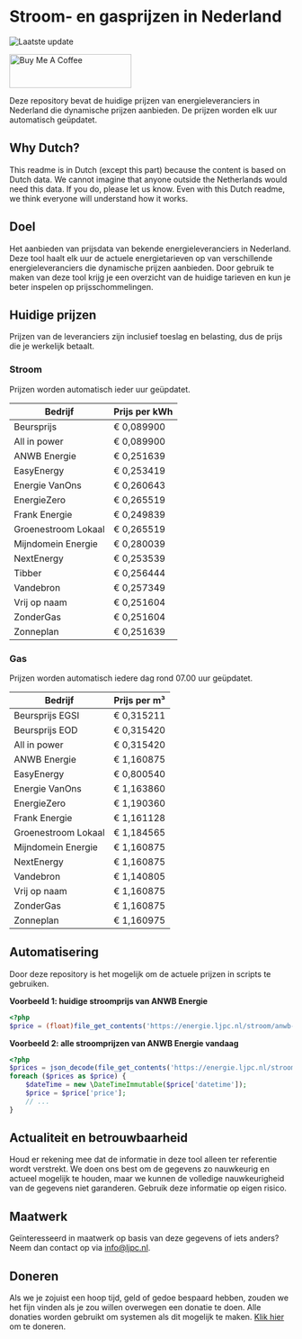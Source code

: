 # Stroom- en gasprijzen in Nederland

![Laatste update](https://img.shields.io/badge/laatste%20update-2025--10--10%2016%3A00%20CET-brightgreen)

<a href="https://www.buymeacoffee.com/Lars-" target="_blank"><img src="https://cdn.buymeacoffee.com/buttons/v2/default-orange.png" alt="Buy Me A Coffee" height="60" style="height: 60px !important;width: 217px !important;" ></a>

Deze repository bevat de huidige prijzen van energieleveranciers in Nederland die dynamische prijzen aanbieden. De prijzen worden elk uur automatisch geüpdatet.

## Why Dutch?

This readme is in Dutch (except this part) because the content is based on Dutch data. We cannot imagine that anyone outside the Netherlands would need this data. If you do, please let us know. Even with this Dutch readme, we think
everyone will understand how it works.

## Doel

Het aanbieden van prijsdata van bekende energieleveranciers in Nederland. Deze tool haalt elk uur de actuele energietarieven op van verschillende energieleveranciers die dynamische prijzen aanbieden. Door gebruik te maken van deze tool
krijg je een overzicht van de huidige tarieven en kun je beter inspelen op prijsschommelingen.

## Huidige prijzen

Prijzen van de leveranciers zijn inclusief toeslag en belasting, dus de prijs die je werkelijk betaalt.

### Stroom

Prijzen worden automatisch ieder uur geüpdatet.

 Bedrijf | Prijs per kWh 
---------|---------------
Beursprijs | € 0,089900
All in power | € 0,089900
ANWB Energie | € 0,251639
EasyEnergy | € 0,253419
Energie VanOns | € 0,260643
EnergieZero | € 0,265519
Frank Energie | € 0,249839
Groenestroom Lokaal | € 0,265519
Mijndomein Energie | € 0,280039
NextEnergy | € 0,253539
Tibber | € 0,256444
Vandebron | € 0,257349
Vrij op naam | € 0,251604
ZonderGas | € 0,251604
Zonneplan | € 0,251639


### Gas

Prijzen worden automatisch iedere dag rond 07.00 uur geüpdatet.

 Bedrijf | Prijs per m³ 
---------|--------------
Beursprijs EGSI | € 0,315211
Beursprijs EOD | € 0,315420
All in power | € 0,315420
ANWB Energie | € 1,160875
EasyEnergy | € 0,800540
Energie VanOns | € 1,163860
EnergieZero | € 1,190360
Frank Energie | € 1,161128
Groenestroom Lokaal | € 1,184565
Mijndomein Energie | € 1,160875
NextEnergy | € 1,160875
Vandebron | € 1,140805
Vrij op naam | € 1,160875
ZonderGas | € 1,160875
Zonneplan | € 1,160975


## Automatisering

Door deze repository is het mogelijk om de actuele prijzen in scripts te gebruiken.

**Voorbeeld 1: huidige stroomprijs van ANWB Energie**

```php
<?php
$price = (float)file_get_contents('https://energie.ljpc.nl/stroom/anwb-energie-nu.txt');

```

**Voorbeeld 2: alle stroomprijzen van ANWB Energie vandaag**

```php
<?php
$prices = json_decode(file_get_contents('https://energie.ljpc.nl/stroom/all-in-power-vandaag.json'),true);
foreach ($prices as $price) {
    $dateTime = new \DateTimeImmutable($price['datetime']);
    $price = $price['price'];
    // ...
}
```

## Actualiteit en betrouwbaarheid

Houd er rekening mee dat de informatie in deze tool alleen ter referentie wordt verstrekt. We doen ons best om de gegevens zo nauwkeurig en actueel mogelijk te houden, maar we kunnen de volledige nauwkeurigheid van de gegevens niet
garanderen. Gebruik deze informatie op eigen risico.

## Maatwerk

Geïnteresseerd in maatwerk op basis van deze gegevens of iets anders? Neem dan contact op
via [info@ljpc.nl](mailto:info@ljpc.nl?subject=Energie%20prijzen).

## Doneren

Als we je zojuist een hoop tijd, geld of gedoe bespaard hebben, zouden we het fijn vinden als je zou willen overwegen een
donatie te doen. Alle donaties worden gebruikt om systemen als dit mogelijk te
maken. [Klik hier](https://www.buymeacoffee.com/Lars-) om te doneren.
